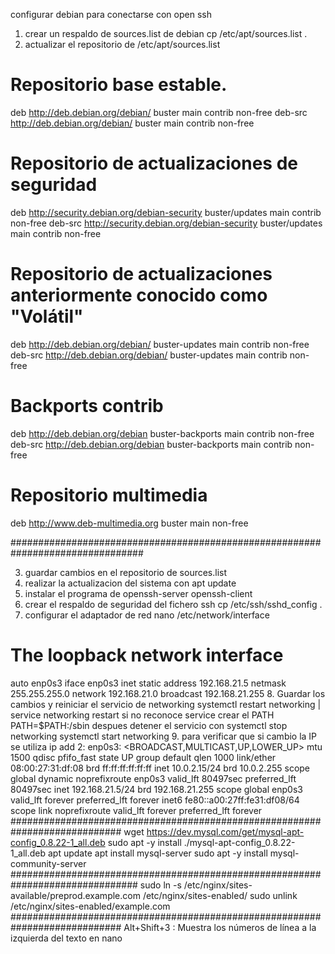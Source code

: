 configurar debian para conectarse con open ssh
1. crear un respaldo de sources.list de debian
cp /etc/apt/sources.list .
2. actualizar el repositorio de /etc/apt/sources.list
# Repositorio base estable.
deb http://deb.debian.org/debian/ buster main contrib non-free
deb-src http://deb.debian.org/debian/ buster main contrib non-free
 
# Repositorio de actualizaciones de seguridad
deb http://security.debian.org/debian-security buster/updates main contrib non-free
deb-src http://security.debian.org/debian-security buster/updates main contrib non-free
 
# Repositorio de actualizaciones anteriormente conocido como "Volátil"
deb http://deb.debian.org/debian/ buster-updates main contrib non-free
deb-src http://deb.debian.org/debian/ buster-updates main contrib non-free
 
# Backports contrib
deb http://deb.debian.org/debian buster-backports main contrib non-free
deb-src http://deb.debian.org/debian buster-backports main contrib non-free
 
# Repositorio multimedia
deb http://www.deb-multimedia.org buster main non-free

################################################################################

3. guardar cambios en el repositorio de sources.list
4. realizar la actualizacion del sistema con apt update
5. instalar el programa de openssh-server openssh-client
6. crear el respaldo de seguridad del fichero ssh
cp /etc/ssh/sshd_config .
7. configurar el adaptador de red 
nano /etc/network/interface
# The loopback network interface
auto enp0s3
iface enp0s3 inet static
address 192.168.21.5
netmask 255.255.255.0
network 192.168.21.0
broadcast 192.168.21.255
8. Guardar los cambios y reiniciar el servicio de networking
 systemctl restart networking | service networking restart
 si no reconoce service crear el PATH
 PATH=$PATH:/sbin
 despues detener el servicio con 
 systemctl stop networking
 systemctl start networking
 9. para verificar que si cambio la IP se utiliza ip add
 2: enp0s3: <BROADCAST,MULTICAST,UP,LOWER_UP> mtu 1500 qdisc pfifo_fast state UP group default qlen 1000
    link/ether 08:00:27:31:df:08 brd ff:ff:ff:ff:ff:ff
    inet 10.0.2.15/24 brd 10.0.2.255 scope global dynamic noprefixroute enp0s3
       valid_lft 80497sec preferred_lft 80497sec
    inet 192.168.21.5/24 brd 192.168.21.255 scope global enp0s3
       valid_lft forever preferred_lft forever
    inet6 fe80::a00:27ff:fe31:df08/64 scope link noprefixroute 
       valid_lft forever preferred_lft forever
############################################################################
wget https://dev.mysql.com/get/mysql-apt-config_0.8.22-1_all.deb
sudo apt -y install ./mysql-apt-config_0.8.22-1_all.deb
apt update
apt install mysql-server
sudo apt -y install mysql-community-server
###############################################################################
sudo ln -s /etc/nginx/sites-available/preprod.example.com /etc/nginx/sites-enabled/
sudo unlink /etc/nginx/sites-enabled/example.com
############################################################################
Alt+Shift+3 : Muestra los números de línea a la izquierda del texto en nano
